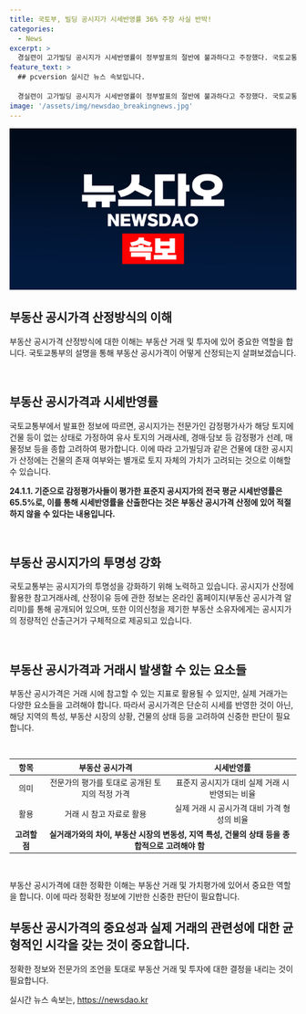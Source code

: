 ```yaml
---
title: 국토부, 빌딩 공시지가 시세반영률 36% 주장 사실 반박!
categories:
  - News
excerpt: >
  경실련이 고가빌딩 공시지가 시세반영률이 정부발표의 절반에 불과하다고 주장했다. 국토교통부는 이에 대해 거래금액과 시가표준액을 고려하여 공시지가를 산정하는 방식이 법률에 위배되지 않는다고 설명했다. 또한, 공시지가의 투명성 강화를 위해 노력하고 있으며, 참고거래사례와 산정이유 등에 관한 정보는 온라인으로 공개 중이다.
feature_text: >
  ## pcversion 실시간 뉴스 속보입니다.

  경실련이 고가빌딩 공시지가 시세반영률이 정부발표의 절반에 불과하다고 주장했다. 국토교통부는 이에 대해 거래금액과 시가표준액을 고려하여 공시지가를 산정하는 방식이 법률에 위배되지 않는다고 설명했다. 또한, 공시지가의 투명성 강화를 위해 노력하고 있으며, 참고거래사례와 산정이유 등에 관한 정보는 온라인으로 공개 중이다.
image: '/assets/img/newsdao_breakingnews.jpg'
---
```


<p><img src="/assets/img/newsdao_breakingnews.jpg" alt="pcversion 속보" /></p>

<h2 data-ke-size="size26">부동산 공시가격 산정방식의 이해</h2>

<p data-ke-size="size16">부동산 공시가격 산정방식에 대한 이해는 부동산 거래 및 투자에 있어 중요한 역할을 합니다. 국토교통부의 설명을 통해 부동산 공시가격이 어떻게 산정되는지 살펴보겠습니다. </p>

<p><br></p>

<h2 data-ke-size="size24"><b>부동산 공시가격과 시세반영률</b></h2>

<p data-ke-size="size16">국토교통부에서 발표한 정보에 따르면, 공시지가는 전문가인 감정평가사가 해당 토지에 건물 등이 없는 상태로 가정하여 유사 토지의 거래사례, 경매·담보 등 감정평가 선례, 매물정보 등을 종합 고려하여 평가합니다. 이에 따라 고가빌딩과 같은 건물에 대한 공시지가 산정에는 건물의 존재 여부와는 별개로 토지 자체의 가치가 고려되는 것으로 이해할 수 있습니다.</p>

<p data-ke-size="size16"><b>24.1.1. 기준으로 감정평가사들이 평가한 표준지 공시지가의 전국 평균 시세반영률은 65.5%로, 이를 통해 시세반영률을 산출한다는 것은 부동산 공시가격 산정에 있어 적절하지 않을 수 있다는 내용입니다.</b></p>

<p><br></p>

<h2 data-ke-size="size24"><b>부동산 공시지가의 투명성 강화</b></h2>

<p data-ke-size="size16">국토교통부는 공시지가의 투명성을 강화하기 위해 노력하고 있습니다. 공시지가 산정에 활용한 참고거래사례, 산정이유 등에 관한 정보는 온라인 홈페이지(부동산 공시가격 알리미)를 통해 공개되어 있으며, 또한 이의신청을 제기한 부동산 소유자에게는 공시지가의 정량적인 산출근거가 구체적으로 제공되고 있습니다.</p>

<p><br></p>

<h2 data-ke-size="size24"><b>부동산 공시가격과 거래시 발생할 수 있는 요소들</b></h2>

<p data-ke-size="size16">부동산 공시가격은 거래 시에 참고할 수 있는 지표로 활용될 수 있지만, 실제 거래가는 다양한 요소들을 고려해야 합니다. 따라서 공시가격은 단순히 시세를 반영한 것이 아닌, 해당 지역의 특성, 부동산 시장의 상황, 건물의 상태 등을 고려하여 신중한 판단이 필요합니다.</p>

<p><br></p>

<table>
    <thead>
        <tr>
            <th style="text-align: center;">항목</th>
            <th style="text-align: center;">부동산 공시가격</th>
            <th style="text-align: center;">시세반영률</th>
        </tr>
    </thead>
    <tbody>
        <tr>
            <td style="text-align: center;">의미</td>
            <td style="text-align: center;">전문가의 평가를 토대로 공개된 토지의 적정 가격</td>
            <td style="text-align: center;">표준지 공시지가 대비 실제 거래 시 반영되는 비율</td>
        </tr>
        <tr>
            <td style="text-align: center;">활용</td>
            <td style="text-align: center;">거래 시 참고 자료로 활용</td>
            <td style="text-align: center;">실제 거래 시 공시가격 대비 가격 형성의 비율</td>
        </tr>
        <tr>
            <td style="text-align: center;"><b>고려할 점</b></td>
            <td style="text-align: center;" colspan="2"><b>실거래가와의 차이, 부동산 시장의 변동성, 지역 특성, 건물의 상태 등을 종합적으로 고려해야 함</b></td>
        </tr>
    </tbody>
</table>

<p><br></p>

<p data-ke-size="size16">부동산 공시가격에 대한 정확한 이해는 부동산 거래 및 가치평가에 있어서 중요한 역할을 합니다. 이에 따라 정확한 정보에 기반한 신중한 판단이 필요합니다.</p>

<h2 data-ke-size="size26">부동산 공시가격의 중요성과 실제 거래의 관련성에 대한 균형적인 시각을 갖는 것이 중요합니다.</h2>

<p data-ke-size="size16">정확한 정보와 전문가의 조언을 토대로 부동산 거래 및 투자에 대한 결정을 내리는 것이 필요합니다. </p>
실시간 뉴스 속보는, <a href="https://newsdao.kr" rel="dofollow">https://newsdao.kr</a>


